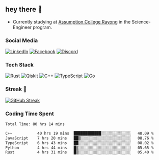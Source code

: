 ## hey there 👋

- Currently studying at [Assumption College Rayong](https://www.acr.ac.th) in the Science-Engineer program.

### Social Media

[![LinkedIn](https://img.shields.io/badge/linkedin-%230077B5.svg?style=for-the-badge&logo=linkedin&logoColor=white)](https://www.linkedin.com/in/kiattisakbeaw/)
[![Facebook](https://img.shields.io/badge/Facebook-%231877F2.svg?style=for-the-badge&logo=Facebook&logoColor=white)](https://www.facebook.com/kiattisakbeawsanburee)
[![Discord](https://img.shields.io/badge/Discord-%235865F2.svg?style=for-the-badge&logo=discord&logoColor=white)](https://discord.gg/dgRsHb5duc)

### Tech Stack
![Rust](https://img.shields.io/badge/rust-%23000000.svg?style=for-the-badge&logo=rust&logoColor=white)
![Qiskit](https://img.shields.io/badge/Qiskit-%236929C4.svg?style=for-the-badge&logo=Qiskit&logoColor=white)
![C++](https://img.shields.io/badge/c++-%2300599C.svg?style=for-the-badge&logo=c%2B%2B&logoColor=white)
![TypeScript](https://img.shields.io/badge/typescript-%23007ACC.svg?style=for-the-badge&logo=typescript&logoColor=white)
![Go](https://img.shields.io/badge/go-%2300ADD8.svg?style=for-the-badge&logo=go&logoColor=white)


### Streak 🚀
[![GitHub Streak](https://streak-stats.demolab.com?user=beawkiattisak&theme=dark&hide_border=true)](https://git.io/streak-stats)
</div>

### Coding Time Spent
<!--START_SECTION:waka-->

```txt
Total Time: 80 hrs 14 mins

C++           40 hrs 19 mins  ████████████░░░░░░░░░░░░░   48.09 %
JavaScript    7 hrs 20 mins   ██▒░░░░░░░░░░░░░░░░░░░░░░   08.76 %
TypeScript    6 hrs 43 mins   ██░░░░░░░░░░░░░░░░░░░░░░░   08.02 %
Python        4 hrs 44 mins   █▒░░░░░░░░░░░░░░░░░░░░░░░   05.65 %
Rust          4 hrs 31 mins   █▒░░░░░░░░░░░░░░░░░░░░░░░   05.40 %
```

<!--END_SECTION:waka-->
